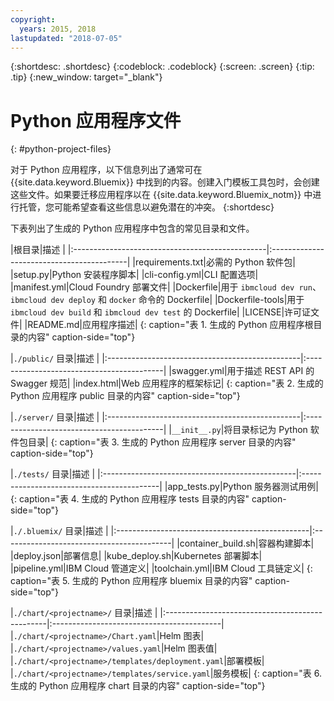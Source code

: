 ```yaml
---
copyright:
  years: 2015, 2018
lastupdated: "2018-07-05"
---
```


{:shortdesc: .shortdesc}
{:codeblock: .codeblock}
{:screen: .screen}
{:tip: .tip}
{:new_window: target="_blank"}

# Python 应用程序文件
{: #python-project-files}

对于 Python 应用程序，以下信息列出了通常可在 {{site.data.keyword.Bluemix}} 中找到的内容。创建入门模板工具包时，会创建这些文件。如果要迁移应用程序以在 {{site.data.keyword.Bluemix_notm}} 中进行托管，您可能希望查看这些信息以避免潜在的冲突。
{:shortdesc}

下表列出了生成的 Python 应用程序中包含的常见目录和文件。

|根目录|描述
|
|:------------------------------------------------|:------------------------------------------|
|requirements.txt|必需的 Python 软件包|
|setup.py|Python 安装程序脚本|
|cli-config.yml|CLI 配置选项|
|manifest.yml|Cloud Foundry 部署文件|
|Dockerfile|用于 `ibmcloud dev run`、`ibmcloud dev deploy` 和 `docker` 命令的 Dockerfile|
|Dockerfile-tools|用于 `ibmcloud dev build` 和 `ibmcloud dev test` 的 Dockerfile|
|LICENSE|许可证文件|
|README.md|应用程序描述|
{: caption="表 1. 生成的 Python 应用程序根目录的内容" caption-side="top"}

|`./public/` 目录|描述
|
|:------------------------------------------------|:------------------------------------------|
|swagger.yml|用于描述 REST API 的 Swagger 规范|
|index.html|Web 应用程序的框架标记|
{: caption="表 2. 生成的 Python 应用程序 public 目录的内容" caption-side="top"}

|`./server/` 目录|描述
|
|:------------------------------------------------|:------------------------------------------|
|`__init__.py`|将目录标记为 Python 软件包目录|
{: caption="表 3. 生成的 Python 应用程序 server 目录的内容" caption-side="top"}

|`./tests/` 目录|描述
|
|:------------------------------------------------|:------------------------------------------|
|app_tests.py|Python 服务器测试用例|
{: caption="表 4. 生成的 Python 应用程序 tests 目录的内容" caption-side="top"}

|`./.bluemix/` 目录|描述
|
|:------------------------------------------------|:------------------------------------------|
|container_build.sh|容器构建脚本|
|deploy.json|部署信息|
|kube_deploy.sh|Kubernetes 部署脚本|
|pipeline.yml|IBM Cloud 管道定义|
|toolchain.yml|IBM Cloud 工具链定义|
{: caption="表 5. 生成的 Python 应用程序 bluemix 目录的内容" caption-side="top"}

|`./chart/<projectname>/` 目录|描述
|
|:------------------------------------------------|:------------------------------------------|
|`./chart/<projectname>/Chart.yaml`|Helm 图表|
|`./chart/<projectname>/values.yaml`|Helm 图表值|
|`./chart/<projectname>/templates/deployment.yaml`|部署模板|
|`./chart/<projectname>/templates/service.yaml`|服务模板|
{: caption="表 6. 生成的 Python 应用程序 chart 目录的内容" caption-side="top"}
